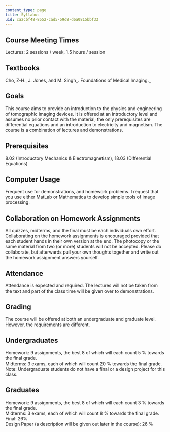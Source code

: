 ```yaml
---
content_type: page
title: Syllabus
uid: ca2cbf48-8552-cad5-59d8-d6a0815bbf33
---
```


Course Meeting Times
--------------------

Lectures: 2 sessions / week, 1.5 hours / session

Textbooks
---------

Cho, Z-H., J. Jones, and M. Singh_. Foundations of Medical Imaging._

Goals
-----

This course aims to provide an introduction to the physics and engineering of tomographic imaging devices. It is offered at an introductory level and assumes no prior contact with the material; the only prerequisites are differential equations and an introduction to electricity and magnetism. The course is a combination of lectures and demonstrations.

Prerequisites
-------------

8.02 (Introductory Mechanics & Electromagnetism), 18.03 (Differential Equations)

Computer Usage
--------------

Frequent use for demonstrations, and homework problems. I request that you use either MatLab or Mathematica to develop simple tools of image processing.

Collaboration on Homework Assignments
-------------------------------------

All quizzes, midterms, and the final must be each individuals own effort. Collaborating on the homework assignments is encouraged provided that each student hands in their own version at the end. The photocopy or the same material from two (or more) students will not be accepted. Please do collaborate, but afterwards pull your own thoughts together and write out the homework assignment answers yourself.

Attendance
----------

Attendance is expected and required. The lectures will not be taken from the text and part of the class time will be given over to demonstrations.

Grading
-------

The course will be offered at both an undergraduate and graduate level. However, the requirements are different.

Undergraduates
--------------

Homework: 9 assignments, the best 8 of which will each count 5 % towards the final grade.  
Midterms: 3 exams, each of which will count 20 % towards the final grade.  
Note: Undergraduate students do not have a final or a design project for this class.

Graduates
---------

Homework: 9 assignments, the best 8 of which will each count 3 % towards the final grade.  
Midterms: 3 exams, each of which will count 8 % towards the final grade.  
Final: 26%  
Design Paper (a description will be given out later in the course): 26 %